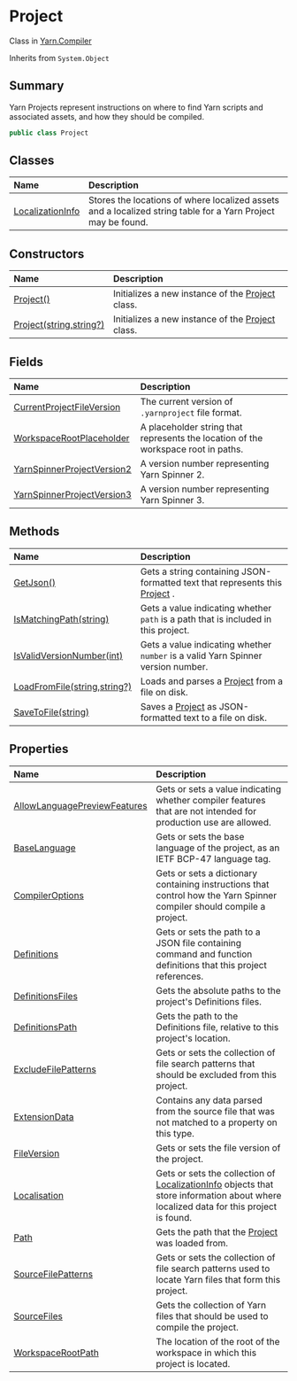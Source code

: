 # Project

Class in [Yarn.Compiler](/docs/api/csharp/yarn.compiler.md)

Inherits from `System.Object`

## Summary


Yarn Projects represent instructions on where to find Yarn scripts and
associated assets, and how they should be compiled.


```csharp
public class Project
```

## Classes

|Name|Description|
|:---|:---|
|[LocalizationInfo](/docs/api/csharp/yarn.compiler.project.localizationinfo.md)|Stores the locations of where localized assets and a localized string table for a Yarn Project may be found.|

## Constructors

|Name|Description|
|:---|:---|
|[Project()](/docs/api/csharp/yarn.compiler.project..ctor-1.md)|Initializes a new instance of the  [Project](yarn.compiler.project.md)  class.|
|[Project(string,string?)](/docs/api/csharp/yarn.compiler.project..ctor-2.md)|Initializes a new instance of the  [Project](yarn.compiler.project.md)  class.|

## Fields

|Name|Description|
|:---|:---|
|[CurrentProjectFileVersion](/docs/api/csharp/yarn.compiler.project.currentprojectfileversion.md)|The current version of  `.yarnproject`  file format.|
|[WorkspaceRootPlaceholder](/docs/api/csharp/yarn.compiler.project.workspacerootplaceholder.md)|A placeholder string that represents the location of the workspace root in paths.|
|[YarnSpinnerProjectVersion2](/docs/api/csharp/yarn.compiler.project.yarnspinnerprojectversion2.md)|A version number representing Yarn Spinner 2.|
|[YarnSpinnerProjectVersion3](/docs/api/csharp/yarn.compiler.project.yarnspinnerprojectversion3.md)|A version number representing Yarn Spinner 3.|

## Methods

|Name|Description|
|:---|:---|
|[GetJson()](/docs/api/csharp/yarn.compiler.project.getjson.md)|Gets a string containing JSON-formatted text that represents this [Project](yarn.compiler.project.md) .|
|[IsMatchingPath(string)](/docs/api/csharp/yarn.compiler.project.ismatchingpath.md)|Gets a value indicating whether  `path`  is a path that is included in this project.|
|[IsValidVersionNumber(int)](/docs/api/csharp/yarn.compiler.project.isvalidversionnumber.md)|Gets a value indicating whether  `number`  is a valid Yarn Spinner version number.|
|[LoadFromFile(string,string?)](/docs/api/csharp/yarn.compiler.project.loadfromfile.md)|Loads and parses a  [Project](yarn.compiler.project.md)  from a file on disk.|
|[SaveToFile(string)](/docs/api/csharp/yarn.compiler.project.savetofile.md)|Saves a  [Project](yarn.compiler.project.md)  as JSON-formatted text to a file on disk.|

## Properties

|Name|Description|
|:---|:---|
|[AllowLanguagePreviewFeatures](/docs/api/csharp/yarn.compiler.project.allowlanguagepreviewfeatures.md)|Gets or sets a value indicating whether compiler features that are not intended for production use are allowed.|
|[BaseLanguage](/docs/api/csharp/yarn.compiler.project.baselanguage.md)|Gets or sets the base language of the project, as an IETF BCP-47 language tag.|
|[CompilerOptions](/docs/api/csharp/yarn.compiler.project.compileroptions.md)|Gets or sets a dictionary containing instructions that control how the Yarn Spinner compiler should compile a project.|
|[Definitions](/docs/api/csharp/yarn.compiler.project.definitions.md)|Gets or sets the path to a JSON file containing command and function definitions that this project references.|
|[DefinitionsFiles](/docs/api/csharp/yarn.compiler.project.definitionsfiles.md)|Gets the absolute paths to the project's Definitions files.|
|[DefinitionsPath](/docs/api/csharp/yarn.compiler.project.definitionspath.md)|Gets the path to the Definitions file, relative to this project's location.|
|[ExcludeFilePatterns](/docs/api/csharp/yarn.compiler.project.excludefilepatterns.md)|Gets or sets the collection of file search patterns that should be excluded from this project.|
|[ExtensionData](/docs/api/csharp/yarn.compiler.project.extensiondata.md)|Contains any data parsed from the source file that was not matched to a property on this type.|
|[FileVersion](/docs/api/csharp/yarn.compiler.project.fileversion.md)|Gets or sets the file version of the project.|
|[Localisation](/docs/api/csharp/yarn.compiler.project.localisation.md)|Gets or sets the collection of  [LocalizationInfo](yarn.compiler.project.localizationinfo.md)  objects that store information about where localized data for this project is found.|
|[Path](/docs/api/csharp/yarn.compiler.project.path.md)|Gets the path that the  [Project](yarn.compiler.project.md)  was loaded from.|
|[SourceFilePatterns](/docs/api/csharp/yarn.compiler.project.sourcefilepatterns.md)|Gets or sets the collection of file search patterns used to locate Yarn files that form this project.|
|[SourceFiles](/docs/api/csharp/yarn.compiler.project.sourcefiles.md)|Gets the collection of Yarn files that should be used to compile the project.|
|[WorkspaceRootPath](/docs/api/csharp/yarn.compiler.project.workspacerootpath.md)|The location of the root of the workspace in which this project is located.|

